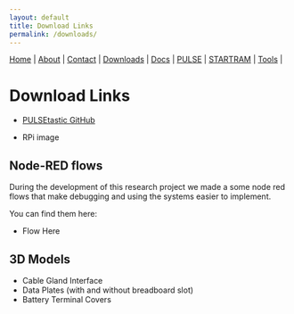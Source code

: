 ```yaml
---
layout: default
title: Download Links
permalink: /downloads/
---
```

<nav>
  <a href="{{ '/' | relative_url }}">Home</a> |
  <a href="{{ '/about/' | relative_url }}">About</a> |
  <a href="{{ '/contact/' | relative_url }}">Contact</a> |
  <a href="{{ '/downloads/' | relative_url }}">Downloads</a> |
  <a href="{{ '/docs/' | relative_url }}">Docs</a> |
  <a href="{{ '/pulse/' | relative_url }}">PULSE</a> |
  <a href="{{ '/startram/' | relative_url }}">STARTRAM</a> |
  <a href="{{ '/tools/' | relative_url }}">Tools</a> |
</nav>

# Download Links
- [PULSEtastic GitHub](https://github.com/uaf-t3/PULSEtastic)

- RPi image

## Node-RED flows
During the development of this research project we made a some node red flows that make debugging and using the systems easier to implement. 

You can find them here:
- Flow Here

## 3D Models
- Cable Gland Interface
- Data Plates (with and without breadboard slot)
- Battery Terminal Covers


